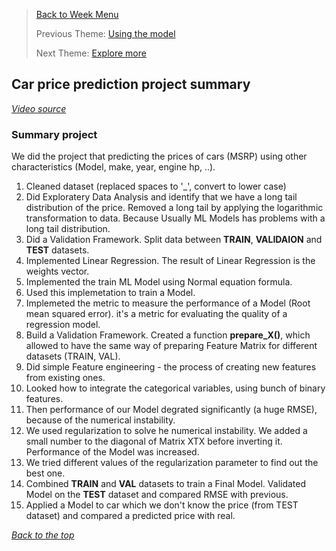 >[Back to Week Menu](README.md)
>
>Previous Theme: [Using the model](15_using_model.md)
>
>Next Theme: [Explore more](17_explore_more.md)

## Car price prediction project summary
_[Video source](https://www.youtube.com/watch?v=vM3SqPNlStE&list=PL3MmuxUbc_hIhxl5Ji8t4O6lPAOpHaCLR&index=27)_


### Summary project

We did the project that predicting the prices of cars (MSRP) using other characteristics (Model, make, year, engine hp, ..).

1. Cleaned dataset (replaced spaces to '_', convert to lower case)
2. Did Exploratery Data Analysis and identify that we have a long tail distribution of the price. Removed a long tail by applying the logarithmic transformation to data. Because Usually ML Models has problems with a long tail distribution.
3. Did a Validation Framework. Split data between **TRAIN**, **VALIDAION** and **TEST** datasets.
4. Implemented Linear Regression. The result of Linear Regression is the weights vector.
5. Implemented the train ML Model using Normal equation formula.
6. Used this implemetation to train a Model.
7. Implemeted the metric to measure the performance of a Model (Root mean squared error). it's a metric for evaluating the quality of a regression model.
8. Build a Validation Framework. Created a function **prepare_X()**, which allowed to have the same way of preparing Feature Matrix for different datasets (TRAIN, VAL).
9. Did simple Feature engineering - the process of creating new features from existing ones.
10. Looked how to integrate the categorical variables, using bunch of binary features.
11. Then performance of our Model degrated significantly (a huge RMSE), because of the numerical instability.
12. We used regularization to solve he numerical instability. We added a small number to the diagonal of Matrix XTX before inverting it. Performance of the Model was increased.
13. We tried different values of the regularization parameter to find out the best one.
14. Combined **TRAIN** and **VAL** datasets to train a Final Model. Validated Model on the **TEST** dataset and compared RMSE with previous.
15. Applied a Model to car which we don't know the price (from TEST dataset) and compared a predicted price with real.


_[Back to the top](#car-price-prediction-project-summary)_
